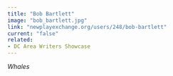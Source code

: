 ```yaml
---
title: "Bob Bartlett"
image: "bob_bartlett.jpg"
link: "newplayexchange.org/users/248/bob-bartlett"
current: "false"
related:
- DC Area Writers Showcase
---
```


*Whales*

